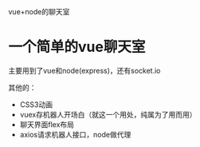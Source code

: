 
vue+node的聊天室
<h1>一个简单的vue聊天室</h1>
<p>主要用到了vue和node(express)，还有socket.io</p>
<p>其他的：</p>
<ul>
<li>CSS3动画</li>
<li>vuex存机器人开场白（就这一个用处，纯属为了用而用）</li>
<li>聊天界面flex布局</li>
<li>axios请求机器人接口，node做代理</li>
</ul>
